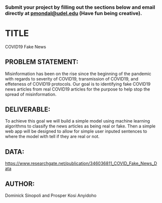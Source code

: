 ### Submit your project by filling out the sections below and email directly at pmondal@udel.edu (Have fun being creative).

# TITLE
COVID19 Fake News

## PROBLEM STATEMENT: 
Misinformation has been on the rise since the beginning of the pandemic with regards to severity of COVID19, transmission of COVID19, and effeteness of COVID19 protocols. Our goal is to identifying fake COVID19 news articles from real COVID19 articles for the purpose to help stop the spread of misinformation. 

## DELIVERABLE: 
To achieve this goal we will build a simple model using machine learning algorithms to classify the news articles as being real or fake. Then a simple web app will be designed to allow for simple user inputed sentences to where the model with tell if they are real or not.

## DATA: 
https://www.researchgate.net/publication/346036811_COVID_Fake_News_Data

## AUTHOR: 
Dominick Sinopoli and Prosper Kosi Anyidoho

